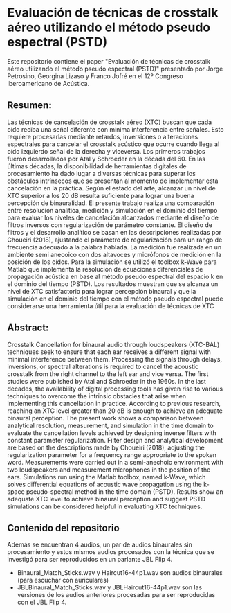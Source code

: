 # Evaluación de técnicas de crosstalk aéreo utilizando el método pseudo espectral (PSTD)
Este repositorio contiene el paper "Evaluación de técnicas de crosstalk aéreo utilizando el método pseudo espectral (PSTD)" presentado por Jorge Petrosino, Georgina Lizaso y Franco Jofré en el 12º Congreso Iberoamericano de Acústica.

## Resumen:
Las técnicas de cancelación de crosstalk aéreo (XTC) buscan que cada oído reciba una señal diferente con mínima
interferencia entre señales. Esto requiere procesarlas mediante retardos, inversiones o alteraciones espectrales
para cancelar el crosstalk acústico que ocurre cuando llega al oído izquierdo señal de la derecha y viceversa.
Los primeros trabajos fueron desarrollados por Atal y Schroeder en la década del 60. En las últimas décadas,
la disponibilidad de herramientas digitales de procesamiento ha dado lugar a diversas técnicas para superar los
obstáculos intrínsecos que se presentan al momento de implementar esta cancelación en la práctica. Según el
estado del arte, alcanzar un nivel de XTC superior a los 20 dB resulta suficiente para lograr una buena percepción
de binauralidad. El presente trabajo realiza una comparación entre resolución analítica, medición y simulación en
el dominio del tiempo para evaluar los niveles de cancelación alcanzados mediante el diseño de filtros inversos con
regularización de parámetro constante. El diseño de filtros y el desarrollo analítico se basan en las descripciones
realizadas por Choueiri (2018), ajustando el parámetro de regularización para un rango de frecuencia adecuado a
la palabra hablada. La medición fue realizada en un ambiente semi anecoico con dos altavoces y micrófonos de
medición en la posición de los oídos. Para la simulación se utilizó el toolbox k-Wave para Matlab que implementa
la resolución de ecuaciones diferenciales de propagación acústica en base al método pseudo espectral del espacio
k en el dominio del tiempo (PSTD). Los resultados muestran que se alcanza un nivel de XTC satisfactorio para
lograr percepción binaural y que la simulación en el dominio del tiempo con el método pseudo espectral puede
considerarse una herramienta útil para la evaluación de técnicas de XTC

## Abstract:
Crosstalk Cancellation for binaural audio through loudspeakers (XTC-BAL) techniques seek to ensure that each
ear receives a different signal with minimal interference between them. Processing the signals through delays,
inversions, or spectral alterations is required to cancel the acoustic crosstalk from the right channel to the left
ear and vice versa. The first studies were published by Atal and Schroeder in the 1960s. In the last decades, the
availability of digital processing tools has given rise to various techniques to overcome the intrinsic obstacles that
arise when implementing this cancellation in practice. According to previous research, reaching an XTC level
greater than 20 dB is enough to achieve an adequate binaural perception. The present work shows a comparison
between analytical resolution, measurement, and simulation in the time domain to evaluate the cancellation
levels achieved by designing inverse filters with constant parameter regularization. Filter design and analytical
development are based on the descriptions made by Choueiri (2018), adjusting the regularization parameter for a
frequency range appropriate to the spoken word. Measurements were carried out in a semi-anechoic environment
with two loudspeakers and measurement microphones in the position of the ears. Simulations run using the
Matlab toolbox, named k-Wave, which solves differential equations of acoustic wave propagation using the
k-space pseudo-spectral method in the time domain (PSTD). Results show an adequate XTC level to achieve
binaural perception and suggest PSTD simulations can be considered helpful in evaluating XTC techniques.

## Contenido del repositorio
Además se encuentran 4 audios, un par de audios binaurales sin procesamiento y estos mismos audios procesados con la técnica que se investigó para ser reproducidos en un parlante JBL Flip 4. 
 - Binaural_Match_Sticks.wav y Haircut16-44p1.wav son audios binaurales (para escuchar con auriculares)
 - JBLBinaural_Match_Sticks.wav y JBLHaircut16-44p1.wav son las versiones de los audios anteriores procesadas para ser reproducidas con el JBL Flip 4.

